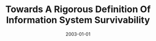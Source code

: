 ---
title: "Towards A Rigorous Definition Of Information System Survivability"
date: 2003-01-01
venue: "3rd DARPA Information Survivability Conference and Exposition (DISCEX-III 2003), 22-24 April 2003, Washington, DC, USA"
paperurl: https://doi.org/10.1109/DISCEX.2003.1194874
authors: "John C Knight, Elisabeth A Strunk and Kevin J Sullivan"
awards: ""
---
